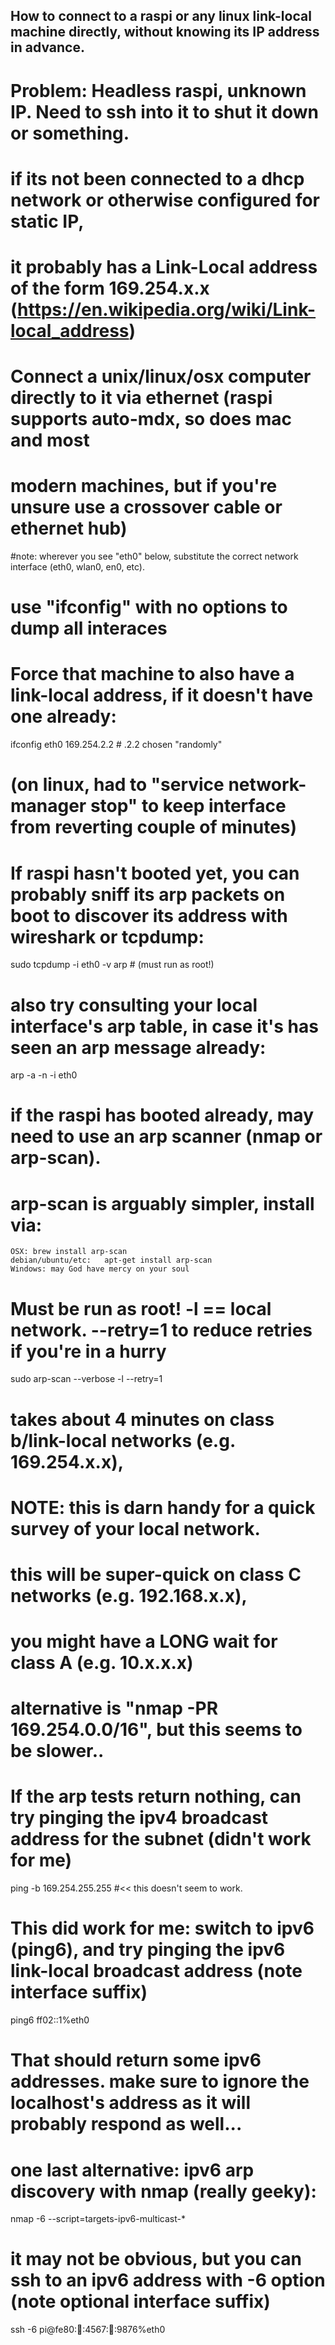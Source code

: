 

## How to connect to a raspi or any linux link-local machine directly, without knowing its IP address in advance.

# Problem:  Headless raspi, unknown IP.  Need to ssh into it to shut it down or something.  

# if its not been connected to a dhcp network or otherwise configured for static IP, 
# it probably has a Link-Local address of the form 169.254.x.x (https://en.wikipedia.org/wiki/Link-local_address)

# Connect a unix/linux/osx computer directly to it via ethernet (raspi supports auto-mdx, so does mac and most
# modern machines, but if you're unsure use a crossover cable or ethernet hub)

#note: wherever you see "eth0" below, substitute the correct network interface (eth0, wlan0, en0, etc).  
#      use "ifconfig" with no options to dump all interaces

# Force that machine to also have a link-local address, if it doesn't have one already:

ifconfig eth0 169.254.2.2   # .2.2 chosen "randomly"

# (on linux, had to "service network-manager stop"  to keep interface from reverting couple of minutes)

# If raspi hasn't booted yet, you can probably sniff its arp packets on boot to discover its address with wireshark or tcpdump:

sudo tcpdump -i eth0 -v arp     # (must run as root!)

# also try consulting your local interface's arp table, in case it's has seen an arp message already:
arp -a -n -i eth0

# if the raspi has booted already, may need to use an arp scanner (nmap or arp-scan).  
# arp-scan is arguably simpler, install via:
	OSX: brew install arp-scan
	debian/ubuntu/etc:   apt-get install arp-scan
	Windows: may God have mercy on your soul

# Must be run as root!  -l == local network. --retry=1 to reduce retries if you're in a hurry

sudo arp-scan --verbose -l --retry=1      

# takes about 4 minutes on class b/link-local networks (e.g. 169.254.x.x),
# NOTE: this is darn handy for a quick survey of your local network.
# this will be super-quick on class C networks (e.g. 192.168.x.x), 
# you might have a LONG wait for class A (e.g. 10.x.x.x)
# alternative is "nmap -PR 169.254.0.0/16", but this seems to be slower..

# If the arp tests return nothing, can try pinging the ipv4 broadcast address for the subnet (didn't work for me)
ping -b 169.254.255.255   #<< this doesn't seem to work.

# This did work for me: switch to ipv6 (ping6), and try pinging the ipv6 link-local broadcast address (note interface suffix)

ping6 ff02::1%eth0

# That should return some ipv6 addresses.  make sure to ignore the localhost's address as it will probably respond as well...

# one last alternative: ipv6 arp discovery with nmap (really geeky):
nmap -6 --script=targets-ipv6-multicast-*

# it may not be obvious, but you can ssh to an ipv6 address with -6 option (note optional interface suffix)

ssh -6 pi@fe80::1234::4567::abcd::9876%eth0



